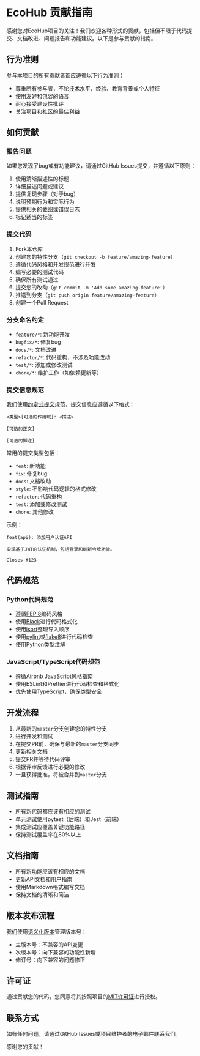 # EcoHub 贡献指南

感谢您对EcoHub项目的关注！我们欢迎各种形式的贡献，包括但不限于代码提交、文档改进、问题报告和功能建议。以下是参与贡献的指南。

## 行为准则

参与本项目的所有贡献者都应遵循以下行为准则：
- 尊重所有参与者，不论技术水平、经验、教育背景或个人特征
- 使用友好和包容的语言
- 耐心接受建设性批评
- 关注项目和社区的最佳利益

## 如何贡献

### 报告问题

如果您发现了bug或有功能建议，请通过GitHub Issues提交，并遵循以下原则：
1. 使用清晰描述性的标题
2. 详细描述问题或建议
3. 提供复现步骤（对于bug）
4. 说明预期行为和实际行为
5. 提供相关的截图或错误日志
6. 标记适当的标签

### 提交代码

1. Fork本仓库
2. 创建您的特性分支（`git checkout -b feature/amazing-feature`）
3. 遵循代码风格和开发规范进行开发
4. 编写必要的测试代码
5. 确保所有测试通过
6. 提交您的改动（`git commit -m 'Add some amazing feature'`）
7. 推送到分支（`git push origin feature/amazing-feature`）
8. 创建一个Pull Request

### 分支命名约定

- `feature/*`: 新功能开发
- `bugfix/*`: 修复bug
- `docs/*`: 文档改进
- `refactor/*`: 代码重构，不涉及功能改动
- `test/*`: 添加或修改测试
- `chore/*`: 维护工作（如依赖更新等）

### 提交信息规范

我们使用[约定式提交](https://www.conventionalcommits.org/)规范，提交信息应遵循以下格式：

```
<类型>[可选的作用域]: <描述>

[可选的正文]

[可选的脚注]
```

常用的提交类型包括：
- `feat`: 新功能
- `fix`: 修复bug
- `docs`: 文档改动
- `style`: 不影响代码逻辑的格式修改
- `refactor`: 代码重构
- `test`: 添加或修改测试
- `chore`: 其他修改

示例：
```
feat(api): 添加用户认证API

实现基于JWT的认证机制，包括登录和刷新令牌功能。

Closes #123
```

## 代码规范

### Python代码规范

- 遵循[PEP 8](https://www.python.org/dev/peps/pep-0008/)编码风格
- 使用[Black](https://github.com/psf/black)进行代码格式化
- 使用[isort](https://pycqa.github.io/isort/)整理导入顺序
- 使用[pylint](https://www.pylint.org/)或[flake8](https://flake8.pycqa.org/)进行代码检查
- 使用Python类型注解

### JavaScript/TypeScript代码规范

- 遵循[Airbnb JavaScript风格指南](https://github.com/airbnb/javascript)
- 使用ESLint和Prettier进行代码检查和格式化
- 优先使用TypeScript，确保类型安全

## 开发流程

1. 从最新的`master`分支创建您的特性分支
2. 进行开发和测试
3. 在提交PR前，确保与最新的`master`分支同步
4. 更新相关文档
5. 提交PR并等待代码评审
6. 根据评审反馈进行必要的修改
7. 一旦获得批准，将被合并到`master`分支

## 测试指南

- 所有新代码都应该有相应的测试
- 单元测试使用pytest（后端）和Jest（前端）
- 集成测试应覆盖关键功能路径
- 保持测试覆盖率在80%以上

## 文档指南

- 所有新功能应该有相应的文档
- 更新API文档和用户指南
- 使用Markdown格式编写文档
- 保持文档的清晰和简洁

## 版本发布流程

我们使用[语义化版本](https://semver.org/)管理版本号：
- 主版本号：不兼容的API变更
- 次版本号：向下兼容的功能性新增
- 修订号：向下兼容的问题修正

## 许可证

通过贡献您的代码，您同意将其按照项目的[MIT许可证](LICENSE)进行授权。

## 联系方式

如有任何问题，请通过GitHub Issues或项目维护者的电子邮件联系我们。

感谢您的贡献！ 